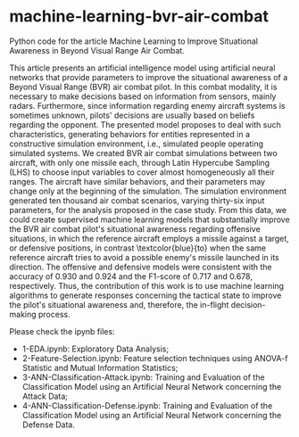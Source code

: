 # machine-learning-bvr-air-combat
Python code for the article Machine Learning to Improve Situational Awareness in Beyond Visual Range Air Combat.

This article presents an artificial intelligence model using artificial neural networks that provide parameters to improve the situational awareness of a Beyond Visual Range (BVR) air combat pilot. In this combat modality, it is necessary to make decisions based on information from sensors, mainly radars. Furthermore, since information regarding enemy aircraft systems is sometimes unknown, pilots' decisions are usually based on beliefs regarding the opponent. The presented model proposes to deal with such characteristics, generating behaviors for entities represented in a constructive simulation environment, i.e., simulated people operating simulated systems. We created BVR air combat simulations between two aircraft, with only one missile each, through Latin Hypercube Sampling (LHS) to choose input variables to cover almost homogeneously all their ranges. The aircraft have similar behaviors, and their parameters may change only at the beginning of the simulation. The simulation environment generated ten thousand air combat scenarios, varying thirty-six input parameters, for the analysis proposed in the case study. From this data, we could create supervised machine learning models that substantially improve the BVR air combat pilot's situational awareness regarding offensive situations, in which the reference aircraft employs a missile against a target, or defensive positions, in contrast \textcolor{blue}{to} when the same reference aircraft tries to avoid a possible enemy's missile launched in its direction. The offensive and defensive models were consistent with the accuracy of 0.930 and 0.924 and the F1-score of 0.717 and 0.678, respectively. Thus, the contribution of this work is to use machine learning algorithms to generate responses concerning the tactical state to improve the pilot's situational awareness and, therefore, the in-flight decision-making process.

Please check the ipynb files:

* 1-EDA.ipynb: Exploratory Data Analysis;
* 2-Feature-Selection.ipynb: Feature selection techniques using ANOVA-f Statistic and Mutual Information Statistics;
* 3-ANN-Classification-Attack.ipynb: Training and Evaluation of the Classification Model using an Artificial Neural Network concerning the Attack Data;
* 4-ANN-Classification-Defense.ipynb: Training and Evaluation of the Classification Model using an Artificial Neural Network concerning the Defense Data.
